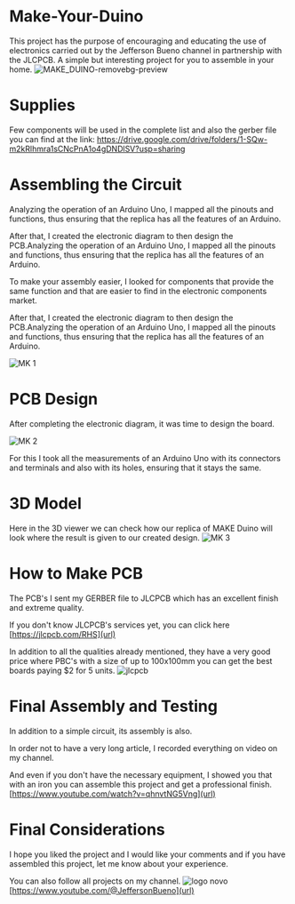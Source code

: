 # Make-Your-Duino
This project has the purpose of encouraging and educating the use of electronics carried out by the Jefferson Bueno channel in partnership with the JLCPCB.    A simple but interesting project for you to assemble in your home.
![MAKE_DUINO-removebg-preview](https://user-images.githubusercontent.com/89104517/196057126-c5dd3f11-10fa-4542-a095-cc89aa038cc0.png)

# Supplies
Few components will be used in the complete list and also the gerber file you can find at the link: https://drive.google.com/drive/folders/1-SQw-m2kRlhmra1sCNcPnA1o4gDNDlSV?usp=sharing

# Assembling the Circuit
Analyzing the operation of an Arduino Uno, I mapped all the pinouts and functions, thus ensuring that the replica has all the features of an Arduino.



After that, I created the electronic diagram to then design the PCB.Analyzing the operation of an Arduino Uno, I mapped all the pinouts and functions, thus ensuring that the replica has all the features of an Arduino.

To make your assembly easier, I looked for components that provide the same function and that are easier to find in the electronic components market.

After that, I created the electronic diagram to then design the PCB.Analyzing the operation of an Arduino Uno, I mapped all the pinouts and functions, thus ensuring that the replica has all the features of an Arduino.


![MK 1](https://user-images.githubusercontent.com/89104517/196056701-3f853fd4-f994-4ddf-b537-5cfc39f01357.png)

# PCB Design
After completing the electronic diagram, it was time to design the board.

![MK 2](https://user-images.githubusercontent.com/89104517/196056825-686780f0-9400-4858-ae61-d9df97250acf.png)

For this I took all the measurements of an Arduino Uno with its connectors and terminals and also with its holes, ensuring that it stays the same.

# 3D Model
Here in the 3D viewer we can check how our replica of MAKE Duino will look where the result is given to our created design.
![MK 3](https://user-images.githubusercontent.com/89104517/196056977-5b368e6d-9901-43f2-bb36-651b2c077abe.png)

# How to Make PCB
The PCB's I sent my GERBER file to JLCPCB which has an excellent finish and extreme quality.


If you don't know JLCPCB's services yet, you can click here [https://jlcpcb.com/RHS](url)


In addition to all the qualities already mentioned, they have a very good price where PBC's with a size of up to 100x100mm you can get the best boards paying $2 for 5 units.
![jlcpcb](https://user-images.githubusercontent.com/89104517/196057087-be5fa4a0-b069-4166-a91e-1997c89d45c1.png)

# Final Assembly and Testing
In addition to a simple circuit, its assembly is also.

In order not to have a very long article, I recorded everything on video on my channel.

And even if you don't have the necessary equipment, I showed you that with an iron you can assemble this project and get a professional finish.
[https://www.youtube.com/watch?v=qhnvtNG5Vng](url)

# Final Considerations
I hope you liked the project and I would like your comments and if you have assembled this project, let me know about your experience.

You can also follow all projects on my channel.
![logo novo](https://user-images.githubusercontent.com/89104517/196057289-7f9700a5-5677-4e18-b866-5e5e48e2eac1.png)
[https://www.youtube.com/@JeffersonBueno](url)

